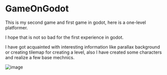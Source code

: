 # GameOnGodot
This is my second game and first game in godot, here is a one-level platformer.

I hope that is not so bad for the first experience in godot.

I have got acquainted with interesting information like parallax background or creating tilemap for creating a level, also I have created some characters and realize
a few base mechnics.


![image](https://user-images.githubusercontent.com/106444335/236643556-7cfebc51-20fb-4212-a87c-fd8796e5accd.png)

